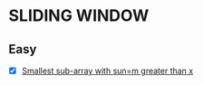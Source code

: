 # SLIDING WINDOW

## Easy
-[x] [Smallest sub-array with sun=m greater than x](https://practice.geeksforgeeks.org/problems/smallest-subarray-with-sum-greater-than-x5651/1)
